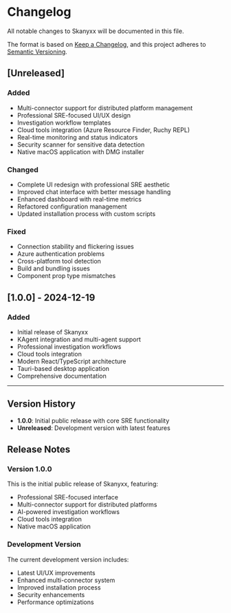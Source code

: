 # Changelog

All notable changes to Skanyxx will be documented in this file.

The format is based on [Keep a Changelog](https://keepachangelog.com/en/1.0.0/),
and this project adheres to [Semantic Versioning](https://semver.org/spec/v2.0.0.html).

## [Unreleased]

### Added
- Multi-connector support for distributed platform management
- Professional SRE-focused UI/UX design
- Investigation workflow templates
- Cloud tools integration (Azure Resource Finder, Ruchy REPL)
- Real-time monitoring and status indicators
- Security scanner for sensitive data detection
- Native macOS application with DMG installer

### Changed
- Complete UI redesign with professional SRE aesthetic
- Improved chat interface with better message handling
- Enhanced dashboard with real-time metrics
- Refactored configuration management
- Updated installation process with custom scripts

### Fixed
- Connection stability and flickering issues
- Azure authentication problems
- Cross-platform tool detection
- Build and bundling issues
- Component prop type mismatches

## [1.0.0] - 2024-12-19

### Added
- Initial release of Skanyxx
- KAgent integration and multi-agent support
- Professional investigation workflows
- Cloud tools integration
- Modern React/TypeScript architecture
- Tauri-based desktop application
- Comprehensive documentation

---

## Version History

- **1.0.0**: Initial public release with core SRE functionality
- **Unreleased**: Development version with latest features

## Release Notes

### Version 1.0.0
This is the initial public release of Skanyxx, featuring:
- Professional SRE-focused interface
- Multi-connector support for distributed platforms
- AI-powered investigation workflows
- Cloud tools integration
- Native macOS application

### Development Version
The current development version includes:
- Latest UI/UX improvements
- Enhanced multi-connector system
- Improved installation process
- Security enhancements
- Performance optimizations
